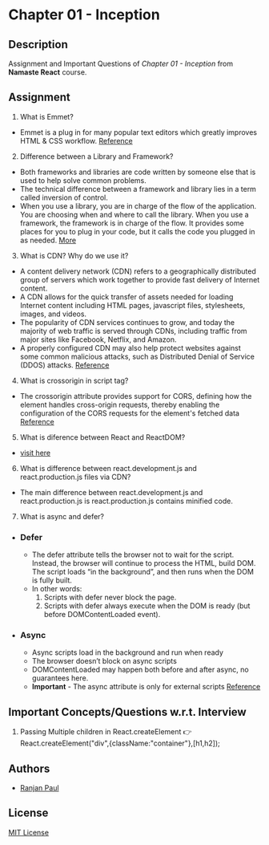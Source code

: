 
# Chapter 01 - Inception

## Description

 Assignment and Important Questions of *Chapter 01 - Inception* from **Namaste React** course.


 ## Assignment

1. What is Emmet?
- Emmet is a plug in for many popular text editors which greatly improves HTML & CSS workflow.
    [Reference](https://medium.com/@kartik2406/web-development-with-vs-code-part-1-emmet-6af80f0f630c)

2. Difference between a Library and Framework?
- Both frameworks and libraries are code written by someone else that is used to help solve common problems.  
- The technical difference between a framework and library lies in a term called inversion of control.
- When you use a library, you are in charge of the flow of the application. You are choosing when and where to call the library. When you use a framework, the framework is in charge of the flow. It provides some places for you to plug in your code, but it calls the code you plugged in as needed.
    [More](https://www.freecodecamp.org/news/the-difference-between-a-framework-and-a-library-bd133054023f/)

3. What is CDN? Why do we use it?
- A content delivery network (CDN) refers to a geographically distributed group of servers which work together to provide fast delivery of Internet content.
- A CDN allows for the quick transfer of assets needed for loading Internet content including HTML pages, javascript files, stylesheets, images, and videos.
- The popularity of CDN services continues to grow, and today the majority of web traffic is served through CDNs, including traffic from major sites like Facebook, Netflix, and Amazon.
- A properly configured CDN may also help protect websites against some common malicious attacks, such as Distributed Denial of Service (DDOS) attacks.
  [Reference](https://www.cloudflare.com/en-in/learning/cdn/what-is-a-cdn/)

4. What is crossorigin in script tag?
- The crossorigin attribute provides support for CORS, defining how the element handles cross-origin requests, thereby enabling the configuration of the CORS requests for the element's fetched data
  [Reference](https://developer.mozilla.org/en-US/docs/Web/HTML/Attributes/crossorigin)

5. What is diference between React and ReactDOM?
- [visit here](https://medium.com/programming-sage/react-vs-react-dom-a0ed3aea9745)

6. What is difference between react.development.js and react.production.js files via CDN?
- The main difference between react.development.js and react.production.js is react.production.js contains minified code.

7. What is async and defer?
 * ### Defer
    - The defer attribute tells the browser not to wait for the script. 
        Instead, the browser will continue to process the HTML, build DOM. The script loads “in the background”, and then runs when the DOM is fully built.
    - In other words:
        1. Scripts with defer never block the page.
        2. Scripts with defer always execute when the DOM is ready (but before DOMContentLoaded event).

 * ### Async
    - Async scripts load in the background and run when ready
    - The browser doesn’t block on async scripts
    - DOMContentLoaded may happen both before and after async, no guarantees here.
    - **Important** - The async attribute is only for external scripts
    [Reference](https://javascript.info/script-async-defer)


## Important Concepts/Questions w.r.t. Interview
1. Passing Multiple children in React.createElement
:point_right: React.createElement("div",{className:"container"},[h1,h2]); 
    
## Authors
- [Ranjan Paul](https://www.linkedin.com/in/ranjan-paul-681730171/)

## License

[MIT License](LICENSE)

